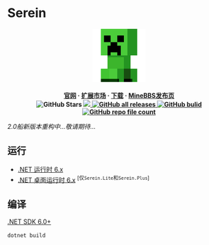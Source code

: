 
# Serein

<p align="center" style="font-weight: bold;">
    <img src="src/Sources/logo.png" width="120" style="image-rendering: pixelated;">
    <br />
    <br />
    <a href="http://serein.cc">官网</a>
    ·
    <a href="http://serein.cc">扩展市场</a>
    ·
    <a href="https://github.com/Zaitonn/Serein/releases/latest">下载</a>
    ·
    <a href="https://www.minebbs.com/resources/serein.4169/">MineBBS发布页</a>
    <br />
    <img alt="GitHub Stars" src="https://img.shields.io/github/stars/Zaitonn/Serein?color=blue">
    <a href="https://github.com/Zaitonn/Serein/releases/latest">
        <img src="https://img.shields.io/github/v/release/Zaitonn/Serein?color=blue">
    </a>
    <a href="https://github.com/Zaitonn/Serein/releases">
        <img alt="GitHub all releases" src="https://img.shields.io/github/downloads/Zaitonn/Serein/total?color=blue">
    </a>
    <a href="https://github.com/Zaitonn/Serein/actions/workflows/Build.yml">
        <img alt="GitHub bulid"
            src="https://img.shields.io/github/actions/workflow/status/Zaitonn/Serein/Build.yml?branch=main&color=blue">
    </a>
    <a href="https://github.com/Zaitonn/Serein">
        <img alt="GitHub repo file count" src="https://img.shields.io/github/languages/code-size/Zaitonn/Serein">
    </a>
</p>

*2.0船新版本重构中...敬请期待...*

## 运行

- [.NET 运行时 6.x](https://dotnet.microsoft.com/zh-cn/download/dotnet/6.0)
- [.NET 桌面运行时 6.x](https://dotnet.microsoft.com/zh-cn/download/dotnet/6.0) <sup>[仅`Serein.Lite`和`Serein.Plus`]</sup>

## 编译

[.NET SDK 6.0+](https://dotnet.microsoft.com/zh-cn/download/dotnet)

```sh
dotnet build
```
